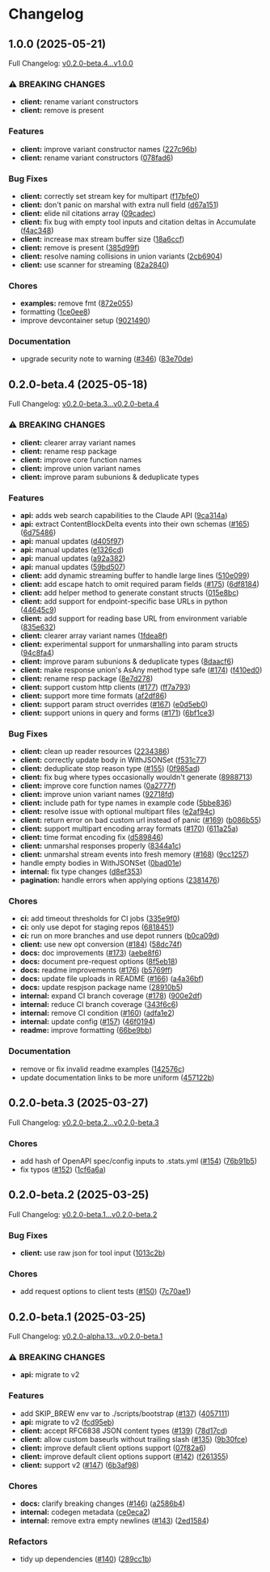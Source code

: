 # Changelog

## 1.0.0 (2025-05-21)

Full Changelog: [v0.2.0-beta.4...v1.0.0](https://github.com/anthropics/anthropic-sdk-go/compare/v0.2.0-beta.4...v1.0.0)

### ⚠ BREAKING CHANGES

* **client:** rename variant constructors
* **client:** remove is present

### Features

* **client:** improve variant constructor names ([227c96b](https://github.com/anthropics/anthropic-sdk-go/commit/227c96bf50e14827e112c31ad0f512354477a409))
* **client:** rename variant constructors ([078fad6](https://github.com/anthropics/anthropic-sdk-go/commit/078fad6558642a20b5fb3e82186b03c2efc0ab47))


### Bug Fixes

* **client:** correctly set stream key for multipart ([f17bfe0](https://github.com/anthropics/anthropic-sdk-go/commit/f17bfe0aac0fb8228d9cad87ccca0deb7449a824))
* **client:** don't panic on marshal with extra null field ([d67a151](https://github.com/anthropics/anthropic-sdk-go/commit/d67a151a6ef0870918c5eaf84ce996cb5b1860b7))
* **client:** elide nil citations array ([09cadec](https://github.com/anthropics/anthropic-sdk-go/commit/09cadec3c076d74bda74e67c345a1aee1fdb7ce4))
* **client:** fix bug with empty tool inputs and citation deltas in Accumulate ([f4ac348](https://github.com/anthropics/anthropic-sdk-go/commit/f4ac348658fb83485d6555c63f90920599c98d99))
* **client:** increase max stream buffer size ([18a6ccf](https://github.com/anthropics/anthropic-sdk-go/commit/18a6ccf1961922a342467800c737fa000bdd254e))
* **client:** remove is present ([385d99f](https://github.com/anthropics/anthropic-sdk-go/commit/385d99fa225c755d9af737425ad2ef4d66ad5ba9))
* **client:** resolve naming collisions in union variants ([2cb6904](https://github.com/anthropics/anthropic-sdk-go/commit/2cb69048a6b583954934bc2926186564b5c74bf6))
* **client:** use scanner for streaming ([82a2840](https://github.com/anthropics/anthropic-sdk-go/commit/82a2840ce0f8aa8bd63f7697c566f437c06bb132))


### Chores

* **examples:** remove fmt ([872e055](https://github.com/anthropics/anthropic-sdk-go/commit/872e0550171942c405786c7eedb23b8270f6e8de))
* formatting ([1ce0ee8](https://github.com/anthropics/anthropic-sdk-go/commit/1ce0ee863c5df658909d81b138dc1ebedb78844a))
* improve devcontainer setup ([9021490](https://github.com/anthropics/anthropic-sdk-go/commit/90214901d77ba57901e77d6ea31aafb06c120f2c))


### Documentation

* upgrade security note to warning ([#346](https://github.com/anthropics/anthropic-sdk-go/issues/346)) ([83e70de](https://github.com/anthropics/anthropic-sdk-go/commit/83e70decfb5da14a1ecf78402302f7f0600515ea))

## 0.2.0-beta.4 (2025-05-18)

Full Changelog: [v0.2.0-beta.3...v0.2.0-beta.4](https://github.com/anthropics/anthropic-sdk-go/compare/v0.2.0-beta.3...v0.2.0-beta.4)

### ⚠ BREAKING CHANGES

* **client:** clearer array variant names
* **client:** rename resp package
* **client:** improve core function names
* **client:** improve union variant names
* **client:** improve param subunions & deduplicate types

### Features

* **api:** adds web search capabilities to the Claude API ([9ca314a](https://github.com/anthropics/anthropic-sdk-go/commit/9ca314a74998f24b5f17427698a8fa709b103581))
* **api:** extract ContentBlockDelta events into their own schemas ([#165](https://github.com/anthropics/anthropic-sdk-go/issues/165)) ([6d75486](https://github.com/anthropics/anthropic-sdk-go/commit/6d75486e9f524f5511f787181106a679e3414498))
* **api:** manual updates ([d405f97](https://github.com/anthropics/anthropic-sdk-go/commit/d405f97373cd7ae863a7400441d1d79c85f0ddd5))
* **api:** manual updates ([e1326cd](https://github.com/anthropics/anthropic-sdk-go/commit/e1326cdd756beb871e939af8be8b45fd3d5fdc9a))
* **api:** manual updates ([a92a382](https://github.com/anthropics/anthropic-sdk-go/commit/a92a382976d595dd32208109b480bf26dbbdc00f))
* **api:** manual updates ([59bd507](https://github.com/anthropics/anthropic-sdk-go/commit/59bd5071282403373ddca9333fafc9efc90a16d6))
* **client:** add dynamic streaming buffer to handle large lines ([510e099](https://github.com/anthropics/anthropic-sdk-go/commit/510e099e19fa71411502650eb387f1fee79f5d0d))
* **client:** add escape hatch to omit required param fields ([#175](https://github.com/anthropics/anthropic-sdk-go/issues/175)) ([6df8184](https://github.com/anthropics/anthropic-sdk-go/commit/6df8184947d6568260fa0bc22a89a27d10eaacd0))
* **client:** add helper method to generate constant structs ([015e8bc](https://github.com/anthropics/anthropic-sdk-go/commit/015e8bc7f74582fb5a3d69021ad3d61e96d65b36))
* **client:** add support for endpoint-specific base URLs in python ([44645c9](https://github.com/anthropics/anthropic-sdk-go/commit/44645c9fd0b883db4deeb88bfee6922ec9845ace))
* **client:** add support for reading base URL from environment variable ([835e632](https://github.com/anthropics/anthropic-sdk-go/commit/835e6326b658cd40590cd8bbed0932ab219e6d2d))
* **client:** clearer array variant names ([1fdea8f](https://github.com/anthropics/anthropic-sdk-go/commit/1fdea8f9fedc470a917d12607b3b7ebe3f0f6439))
* **client:** experimental support for unmarshalling into param structs ([94c8fa4](https://github.com/anthropics/anthropic-sdk-go/commit/94c8fa41ecb4792cb7da043bde2c0f5ddafe84b0))
* **client:** improve param subunions & deduplicate types ([8daacf6](https://github.com/anthropics/anthropic-sdk-go/commit/8daacf6866e8bc706ec29e17046e53d4ed100364))
* **client:** make response union's AsAny method type safe ([#174](https://github.com/anthropics/anthropic-sdk-go/issues/174)) ([f410ed0](https://github.com/anthropics/anthropic-sdk-go/commit/f410ed025ee57a05b0cec8d72a1cb43d30e564a6))
* **client:** rename resp package ([8e7d278](https://github.com/anthropics/anthropic-sdk-go/commit/8e7d2788e9be7b954d07de731e7b27ad2e2a9e8e))
* **client:** support custom http clients ([#177](https://github.com/anthropics/anthropic-sdk-go/issues/177)) ([ff7a793](https://github.com/anthropics/anthropic-sdk-go/commit/ff7a793b43b99dc148b30e408edfdc19e19c28b2))
* **client:** support more time formats ([af2df86](https://github.com/anthropics/anthropic-sdk-go/commit/af2df86f24acbe6b9cdcc4e055c3ff754303e0ef))
* **client:** support param struct overrides ([#167](https://github.com/anthropics/anthropic-sdk-go/issues/167)) ([e0d5eb0](https://github.com/anthropics/anthropic-sdk-go/commit/e0d5eb098c6441e99d53c6d997c7bcca460a238b))
* **client:** support unions in query and forms ([#171](https://github.com/anthropics/anthropic-sdk-go/issues/171)) ([6bf1ce3](https://github.com/anthropics/anthropic-sdk-go/commit/6bf1ce36f0155dba20afd4b63bf96c4527e2baa5))


### Bug Fixes

* **client:** clean up reader resources ([2234386](https://github.com/anthropics/anthropic-sdk-go/commit/223438673ade3be3435bebf7063fd34ddf3dfb8e))
* **client:** correctly update body in WithJSONSet ([f531c77](https://github.com/anthropics/anthropic-sdk-go/commit/f531c77c15859b1f2e61d654f4d9956cdfafa082))
* **client:** deduplicate stop reason type ([#155](https://github.com/anthropics/anthropic-sdk-go/issues/155)) ([0f985ad](https://github.com/anthropics/anthropic-sdk-go/commit/0f985ad54ef47849d7d478c84d34c7350a4349b5))
* **client:** fix bug where types occasionally wouldn't generate ([8988713](https://github.com/anthropics/anthropic-sdk-go/commit/8988713904ce73d3c82de635d98da48b98532366))
* **client:** improve core function names ([0a2777f](https://github.com/anthropics/anthropic-sdk-go/commit/0a2777fd597a5eb74bcf6b1da48a9ff1988059de))
* **client:** improve union variant names ([92718fd](https://github.com/anthropics/anthropic-sdk-go/commit/92718fd4058fd8535fd888a56f83fc2d3ec505ef))
* **client:** include path for type names in example code ([5bbe836](https://github.com/anthropics/anthropic-sdk-go/commit/5bbe83639793878aa0ea52e8ff06b1d9ee72ed7c))
* **client:** resolve issue with optional multipart files ([e2af94c](https://github.com/anthropics/anthropic-sdk-go/commit/e2af94c840a8f9da566c781fc99c57084e490ec1))
* **client:** return error on bad custom url instead of panic ([#169](https://github.com/anthropics/anthropic-sdk-go/issues/169)) ([b086b55](https://github.com/anthropics/anthropic-sdk-go/commit/b086b55f4886474282d4e2ea9ee3495cbf25ec6b))
* **client:** support multipart encoding array formats ([#170](https://github.com/anthropics/anthropic-sdk-go/issues/170)) ([611a25a](https://github.com/anthropics/anthropic-sdk-go/commit/611a25a427fc5303bb311fa4a2fec836d55b0933))
* **client:** time format encoding fix ([d589846](https://github.com/anthropics/anthropic-sdk-go/commit/d589846c1a08ad56d639d60736e2b8e190f7f2b1))
* **client:** unmarshal responses properly ([8344a1c](https://github.com/anthropics/anthropic-sdk-go/commit/8344a1c58dd497abbed8e9e689efca544256eaa8))
* **client:** unmarshal stream events into fresh memory ([#168](https://github.com/anthropics/anthropic-sdk-go/issues/168)) ([9cc1257](https://github.com/anthropics/anthropic-sdk-go/commit/9cc1257a67340e446ac415ec9ddddded24bb1f9a))
* handle empty bodies in WithJSONSet ([0bad01e](https://github.com/anthropics/anthropic-sdk-go/commit/0bad01e40a2a4b5b376ba27513d7e16d604459d9))
* **internal:** fix type changes ([d8ef353](https://github.com/anthropics/anthropic-sdk-go/commit/d8ef3531840ac1dc0541d3b1cf0015d1db29e2b6))
* **pagination:** handle errors when applying options ([2381476](https://github.com/anthropics/anthropic-sdk-go/commit/2381476e64991e781b696890c98f78001e256b3b))


### Chores

* **ci:** add timeout thresholds for CI jobs ([335e9f0](https://github.com/anthropics/anthropic-sdk-go/commit/335e9f0af2275f1af21aa7062afb50bee81771b6))
* **ci:** only use depot for staging repos ([6818451](https://github.com/anthropics/anthropic-sdk-go/commit/68184515143aa1e4473208f794fa593668c94df4))
* **ci:** run on more branches and use depot runners ([b0ca09d](https://github.com/anthropics/anthropic-sdk-go/commit/b0ca09d1d39a8de390c47be804847a7647ca3c67))
* **client:** use new opt conversion ([#184](https://github.com/anthropics/anthropic-sdk-go/issues/184)) ([58dc74f](https://github.com/anthropics/anthropic-sdk-go/commit/58dc74f951aa6a0eb4355a0213c8695bfa7cb0ed))
* **docs:** doc improvements ([#173](https://github.com/anthropics/anthropic-sdk-go/issues/173)) ([aebe8f6](https://github.com/anthropics/anthropic-sdk-go/commit/aebe8f68afa3de4460cda6e4032c7859e13cda81))
* **docs:** document pre-request options ([8f5eb18](https://github.com/anthropics/anthropic-sdk-go/commit/8f5eb188146bd46ba990558a7e2348c8697d6405))
* **docs:** readme improvements ([#176](https://github.com/anthropics/anthropic-sdk-go/issues/176)) ([b5769ff](https://github.com/anthropics/anthropic-sdk-go/commit/b5769ffcf5ef5345659ae848b875227718ea2425))
* **docs:** update file uploads in README ([#166](https://github.com/anthropics/anthropic-sdk-go/issues/166)) ([a4a36bf](https://github.com/anthropics/anthropic-sdk-go/commit/a4a36bfbefa5a166774c23d8c5428fb55c1b4abe))
* **docs:** update respjson package name ([28910b5](https://github.com/anthropics/anthropic-sdk-go/commit/28910b57821cab670561a25bee413375187ed747))
* **internal:** expand CI branch coverage ([#178](https://github.com/anthropics/anthropic-sdk-go/issues/178)) ([900e2df](https://github.com/anthropics/anthropic-sdk-go/commit/900e2df3eb2d3e1309d85fdcf807998f701bea8a))
* **internal:** reduce CI branch coverage ([343f6c6](https://github.com/anthropics/anthropic-sdk-go/commit/343f6c6c295dc3d39f65aae481bc10969dbb5694))
* **internal:** remove CI condition ([#160](https://github.com/anthropics/anthropic-sdk-go/issues/160)) ([adfa1e2](https://github.com/anthropics/anthropic-sdk-go/commit/adfa1e2e349842aa88262af70b209d1a59dbb419))
* **internal:** update config ([#157](https://github.com/anthropics/anthropic-sdk-go/issues/157)) ([46f0194](https://github.com/anthropics/anthropic-sdk-go/commit/46f019497bd9533390c4b9f0ebee6863263ce009))
* **readme:** improve formatting ([66be9bb](https://github.com/anthropics/anthropic-sdk-go/commit/66be9bbb17ccc9d878e79b3c39605da3e2846297))


### Documentation

* remove or fix invalid readme examples ([142576c](https://github.com/anthropics/anthropic-sdk-go/commit/142576c73b4dab5b84a2bf2481506ad642ad31cc))
* update documentation links to be more uniform ([457122b](https://github.com/anthropics/anthropic-sdk-go/commit/457122b79646dc17fa8752c98dbf4991edffc548))

## 0.2.0-beta.3 (2025-03-27)

Full Changelog: [v0.2.0-beta.2...v0.2.0-beta.3](https://github.com/anthropics/anthropic-sdk-go/compare/v0.2.0-beta.2...v0.2.0-beta.3)

### Chores

* add hash of OpenAPI spec/config inputs to .stats.yml ([#154](https://github.com/anthropics/anthropic-sdk-go/issues/154)) ([76b91b5](https://github.com/anthropics/anthropic-sdk-go/commit/76b91b56fbf42fe8982e7b861885db179b1bdcc5))
* fix typos ([#152](https://github.com/anthropics/anthropic-sdk-go/issues/152)) ([1cf6a6a](https://github.com/anthropics/anthropic-sdk-go/commit/1cf6a6ae25231b88d2eedbe0758f1281cbe439d8))

## 0.2.0-beta.2 (2025-03-25)

Full Changelog: [v0.2.0-beta.1...v0.2.0-beta.2](https://github.com/anthropics/anthropic-sdk-go/compare/v0.2.0-beta.1...v0.2.0-beta.2)

### Bug Fixes

* **client:** use raw json for tool input ([1013c2b](https://github.com/anthropics/anthropic-sdk-go/commit/1013c2bdb87a27d2420dbe0dcadc57d1fe3589f2))


### Chores

* add request options to client tests ([#150](https://github.com/anthropics/anthropic-sdk-go/issues/150)) ([7c70ae1](https://github.com/anthropics/anthropic-sdk-go/commit/7c70ae134a345aff775694abcad255c76e7dfcba))

## 0.2.0-beta.1 (2025-03-25)

Full Changelog: [v0.2.0-alpha.13...v0.2.0-beta.1](https://github.com/anthropics/anthropic-sdk-go/compare/v0.2.0-alpha.13...v0.2.0-beta.1)

### ⚠ BREAKING CHANGES

* **api:** migrate to v2

### Features

* add SKIP_BREW env var to ./scripts/bootstrap ([#137](https://github.com/anthropics/anthropic-sdk-go/issues/137)) ([4057111](https://github.com/anthropics/anthropic-sdk-go/commit/40571110129d5c66f171ead36f5d725663262bc4))
* **api:** migrate to v2 ([fcd95eb](https://github.com/anthropics/anthropic-sdk-go/commit/fcd95eb8f45d0ffedcd1e47cd0879d7e66783540))
* **client:** accept RFC6838 JSON content types ([#139](https://github.com/anthropics/anthropic-sdk-go/issues/139)) ([78d17cd](https://github.com/anthropics/anthropic-sdk-go/commit/78d17cd4122893ba62b1e14714a1da004c128344))
* **client:** allow custom baseurls without trailing slash ([#135](https://github.com/anthropics/anthropic-sdk-go/issues/135)) ([9b30fce](https://github.com/anthropics/anthropic-sdk-go/commit/9b30fce0a71a35910315e02cd3a2f2afc1fd7962))
* **client:** improve default client options support ([07f82a6](https://github.com/anthropics/anthropic-sdk-go/commit/07f82a6f9e07bf9aadf4ca150287887cb9e75bc4))
* **client:** improve default client options support ([#142](https://github.com/anthropics/anthropic-sdk-go/issues/142)) ([f261355](https://github.com/anthropics/anthropic-sdk-go/commit/f261355e497748bcb112eecb67a95d7c7c5075c0))
* **client:** support v2 ([#147](https://github.com/anthropics/anthropic-sdk-go/issues/147)) ([6b3af98](https://github.com/anthropics/anthropic-sdk-go/commit/6b3af98e02a9b6126bd715d43f83b8adf8b861e8))


### Chores

* **docs:** clarify breaking changes ([#146](https://github.com/anthropics/anthropic-sdk-go/issues/146)) ([a2586b4](https://github.com/anthropics/anthropic-sdk-go/commit/a2586b4beb2b9a0ad252e90223fbb471e6c25bc1))
* **internal:** codegen metadata ([ce0eca2](https://github.com/anthropics/anthropic-sdk-go/commit/ce0eca25c6a83fca9ececccb41faf04e74566e2d))
* **internal:** remove extra empty newlines ([#143](https://github.com/anthropics/anthropic-sdk-go/issues/143)) ([2ed1584](https://github.com/anthropics/anthropic-sdk-go/commit/2ed1584c7d80fddf2ef5143eabbd33b8f1a4603d))


### Refactors

* tidy up dependencies ([#140](https://github.com/anthropics/anthropic-sdk-go/issues/140)) ([289cc1b](https://github.com/anthropics/anthropic-sdk-go/commit/289cc1b007094421305dfc4ef01ae68bb2d50ee5))
